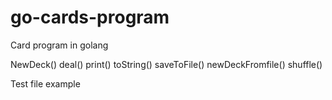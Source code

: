 # go-cards-program


Card program in golang

NewDeck()
deal()
print()
toString()
saveToFile()
newDeckFromfile()
shuffle()

Test file example
